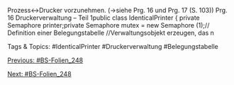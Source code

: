 Prozess↔Drucker
vorzunehmen. (→siehe Prg. 16 und Prg. 17 (S. 103))
Prg. 16 Druckerverwaltung – Teil 1public class IdenticalPrinter {
private Semaphore printer;private Semaphore mutex = new Semaphore (1);// Definition einer Belegungstabelle
//Verwaltungsobjekt erzeugen, das n

   Tags & Topics:
   #IdenticalPrinter
   #Druckerverwaltung
   #Belegungstabelle

[Previous: #BS-Folien_248](BS-Folien_248.md)

[Next: #BS-Folien_248](BS-Folien_248.md)